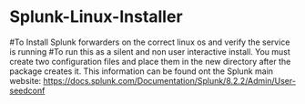 # Splunk-Linux-Installer
#To Install Splunk forwarders on the correct linux os and verify the service is running
#To run this as a silent and non user interactive install. 
You must create two configuration files and place them in the new directory after the package creates it. 
This information can be found ont the Splunk main website: https://docs.splunk.com/Documentation/Splunk/8.2.2/Admin/User-seedconf
